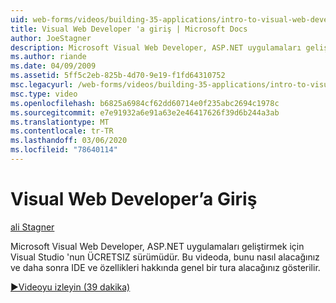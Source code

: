 ```yaml
---
uid: web-forms/videos/building-35-applications/intro-to-visual-web-developer
title: Visual Web Developer 'a giriş | Microsoft Docs
author: JoeStagner
description: Microsoft Visual Web Developer, ASP.NET uygulamaları geliştirmek için Visual Studio 'nun ÜCRETSIZ sürümüdür. Bu video, nasıl alınacağını ve yükleneceğini gösterir...
ms.author: riande
ms.date: 04/09/2009
ms.assetid: 5ff5c2eb-825b-4d70-9e19-f1fd64310752
msc.legacyurl: /web-forms/videos/building-35-applications/intro-to-visual-web-developer
msc.type: video
ms.openlocfilehash: b6825a6984cf62dd60714e0f235abc2694c1978c
ms.sourcegitcommit: e7e91932a6e91a63e2e46417626f39d6b244a3ab
ms.translationtype: MT
ms.contentlocale: tr-TR
ms.lasthandoff: 03/06/2020
ms.locfileid: "78640114"
---
```

# <a name="intro-to-visual-web-developer"></a>Visual Web Developer’a Giriş

[ali Stagner](https://github.com/JoeStagner)

Microsoft Visual Web Developer, ASP.NET uygulamaları geliştirmek için Visual Studio 'nun ÜCRETSIZ sürümüdür. Bu videoda, bunu nasıl alacağınız ve daha sonra IDE ve özellikleri hakkında genel bir tura alacağınız gösterilir.

[&#9654;Videoyu izleyin (39 dakika)](https://channel9.msdn.com/Blogs/ASP-NET-Site-Videos/intro-to-visual-web-developer)
